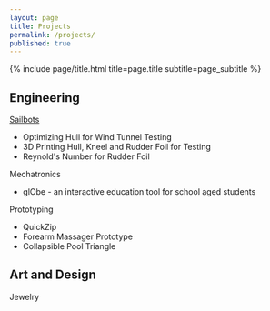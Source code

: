 ```yaml
---
layout: page
title: Projects
permalink: /projects/
published: true
---
```


<div class="page" markdown="1">

{% include page/title.html title=page.title subtitle=page_subtitle %}
## Engineering

[Sailbots](https://ubcsailbot.org/)
  * Optimizing Hull for Wind Tunnel Testing
  * 3D Printing Hull, Kneel and Rudder Foil for Testing
  * Reynold's Number for Rudder Foil

Mechatronics
  * glObe - an interactive education tool for school aged students

Prototyping
  * QuickZip
  * Forearm Massager Prototype
  * Collapsible Pool Triangle

## Art and Design

Jewelry

</div>
